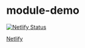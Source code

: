 # module-demo

[![Netlify Status](https://api.netlify.com/api/v1/badges/219e30af-adf4-42e0-a2c0-41728525d159/deploy-status)](https://app.netlify.com/sites/profound-twilight-b2ee8a/deploys)

[Netlify](https://profound-twilight-b2ee8a.netlify.app/)
